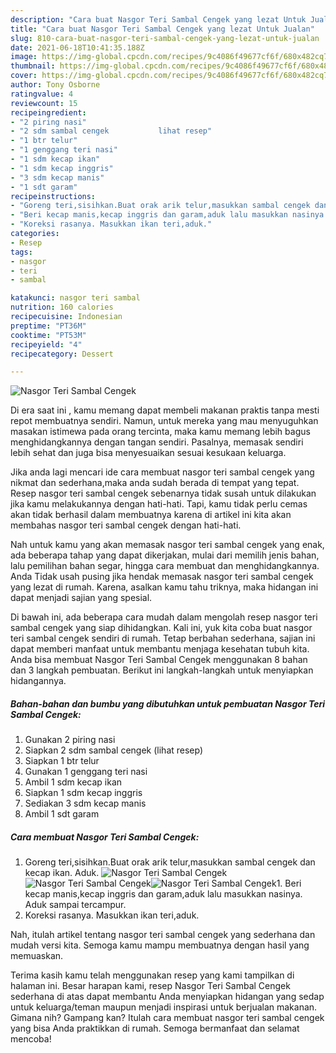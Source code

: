 ```yaml
---
description: "Cara buat Nasgor Teri Sambal Cengek yang lezat Untuk Jualan"
title: "Cara buat Nasgor Teri Sambal Cengek yang lezat Untuk Jualan"
slug: 810-cara-buat-nasgor-teri-sambal-cengek-yang-lezat-untuk-jualan
date: 2021-06-18T10:41:35.188Z
image: https://img-global.cpcdn.com/recipes/9c4086f49677cf6f/680x482cq70/nasgor-teri-sambal-cengek-foto-resep-utama.jpg
thumbnail: https://img-global.cpcdn.com/recipes/9c4086f49677cf6f/680x482cq70/nasgor-teri-sambal-cengek-foto-resep-utama.jpg
cover: https://img-global.cpcdn.com/recipes/9c4086f49677cf6f/680x482cq70/nasgor-teri-sambal-cengek-foto-resep-utama.jpg
author: Tony Osborne
ratingvalue: 4
reviewcount: 15
recipeingredient:
- "2 piring nasi"
- "2 sdm sambal cengek           lihat resep"
- "1 btr telur"
- "1 genggang teri nasi"
- "1 sdm kecap ikan"
- "1 sdm kecap inggris"
- "3 sdm kecap manis"
- "1 sdt garam"
recipeinstructions:
- "Goreng teri,sisihkan.Buat orak arik telur,masukkan sambal cengek dan kecap ikan. Aduk."
- "Beri kecap manis,kecap inggris dan garam,aduk lalu masukkan nasinya. Aduk sampai tercampur."
- "Koreksi rasanya. Masukkan ikan teri,aduk."
categories:
- Resep
tags:
- nasgor
- teri
- sambal

katakunci: nasgor teri sambal 
nutrition: 160 calories
recipecuisine: Indonesian
preptime: "PT36M"
cooktime: "PT53M"
recipeyield: "4"
recipecategory: Dessert

---
```



![Nasgor Teri Sambal Cengek](https://img-global.cpcdn.com/recipes/9c4086f49677cf6f/680x482cq70/nasgor-teri-sambal-cengek-foto-resep-utama.jpg)

Di era  saat ini , kamu memang dapat membeli makanan praktis tanpa mesti repot membuatnya sendiri. Namun, untuk mereka yang mau menyuguhkan masakan istimewa pada orang tercinta, maka kamu memang lebih bagus menghidangkannya dengan tangan sendiri. Pasalnya, memasak sendiri lebih sehat dan juga bisa menyesuaikan sesuai kesukaan keluarga.

Jika anda lagi mencari ide cara membuat nasgor teri sambal cengek yang nikmat dan sederhana,maka anda sudah berada di tempat yang tepat. Resep nasgor teri sambal cengek  sebenarnya tidak susah untuk dilakukan jika kamu melakukannya dengan hati-hati. Tapi, kamu tidak perlu cemas akan tidak berhasil dalam membuatnya 
karena di artikel ini kita akan membahas nasgor teri sambal cengek dengan hati-hati.  



Nah untuk kamu yang akan memasak nasgor teri sambal cengek yang enak, ada beberapa tahap yang dapat dikerjakan, mulai dari memilih jenis bahan, lalu pemilihan bahan segar, hingga cara membuat dan menghidangkannya. Anda Tidak usah pusing jika hendak memasak nasgor teri sambal cengek yang lezat di rumah. Karena, asalkan kamu  tahu triknya, maka hidangan ini dapat menjadi sajian yang spesial.

Di bawah ini, ada beberapa cara mudah dalam mengolah resep nasgor teri sambal cengek yang siap dihidangkan. Kali ini, yuk kita coba buat nasgor teri sambal cengek sendiri di rumah. Tetap berbahan sederhana, sajian ini dapat memberi manfaat untuk membantu menjaga kesehatan tubuh kita. Anda bisa membuat Nasgor Teri Sambal Cengek menggunakan 8 bahan dan 3 langkah pembuatan. Berikut ini langkah-langkah untuk menyiapkan hidangannya.

<!--inarticleads1-->

##### Bahan-bahan dan bumbu yang dibutuhkan untuk pembuatan Nasgor Teri Sambal Cengek:

1. Gunakan 2 piring nasi
1. Siapkan 2 sdm sambal cengek           (lihat resep)
1. Siapkan 1 btr telur
1. Gunakan 1 genggang teri nasi
1. Ambil 1 sdm kecap ikan
1. Siapkan 1 sdm kecap inggris
1. Sediakan 3 sdm kecap manis
1. Ambil 1 sdt garam




<!--inarticleads2-->

##### Cara membuat Nasgor Teri Sambal Cengek:

1. Goreng teri,sisihkan.Buat orak arik telur,masukkan sambal cengek dan kecap ikan. Aduk.
<img src="https://img-global.cpcdn.com/steps/378a0e93215f6672/160x128cq70/nasgor-teri-sambal-cengek-langkah-memasak-1-foto.jpg" alt="Nasgor Teri Sambal Cengek"><img src="https://img-global.cpcdn.com/steps/eed7f8d63dc6ec0f/160x128cq70/nasgor-teri-sambal-cengek-langkah-memasak-1-foto.jpg" alt="Nasgor Teri Sambal Cengek"><img src="https://img-global.cpcdn.com/steps/ed60d68358a4fff0/160x128cq70/nasgor-teri-sambal-cengek-langkah-memasak-1-foto.jpg" alt="Nasgor Teri Sambal Cengek">1. Beri kecap manis,kecap inggris dan garam,aduk lalu masukkan nasinya. Aduk sampai tercampur.
1. Koreksi rasanya. Masukkan ikan teri,aduk.




Nah, itulah artikel tentang  nasgor teri sambal cengek  yang sederhana dan mudah versi kita. Semoga kamu mampu membuatnya dengan hasil yang memuaskan. 

Terima kasih kamu telah menggunakan resep yang kami tampilkan di halaman ini. Besar harapan kami, resep  Nasgor Teri Sambal Cengek sederhana di atas dapat membantu Anda menyiapkan hidangan yang sedap untuk keluarga/teman maupun menjadi inspirasi untuk berjualan makanan. Gimana nih? Gampang kan? Itulah cara membuat nasgor teri sambal cengek yang bisa Anda praktikkan di rumah. Semoga bermanfaat dan selamat mencoba!

